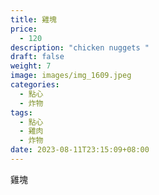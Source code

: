 ```yaml
---
title: 雞塊
price:
  - 120
description: "chicken nuggets "
draft: false
weight: 7
image: images/img_1609.jpeg
categories:
  - 點心
  - 炸物
tags:
  - 點心
  - 雞肉
  - 炸物
date: 2023-08-11T23:15:09+08:00
---
```

雞塊